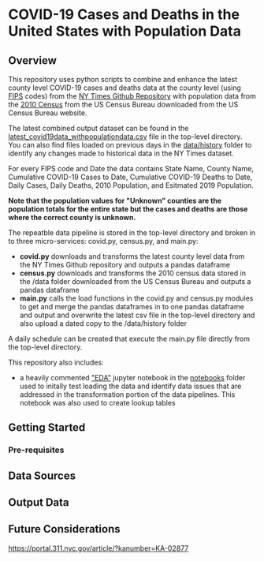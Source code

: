 # COVID-19 Cases and Deaths in the United States with Population Data

## Overview
This repository uses python scripts to combine and enhance the latest county level COVID-19 cases and deaths data at the county level (using [FIPS](https://en.wikipedia.org/wiki/FIPS_county_code) codes) from the [NY Times Github Repository](https://github.com/nytimes/covid-19-data) with population data from the [2010 Census](https://www.census.gov/data/datasets/time-series/demo/popest/2010s-counties-total.html) from the US Census Bureau downloaded from the US Census Bureau website.

The latest combined output dataset can be found in the [latest_covid19data_withpopulationdata.csv](latest_covid19data_withpopulationdata.csv) file in the top-level directory. You can also find files loaded on previous days in the [data/history](/data/history) folder to identify any changes made to historical data in the NY Times dataset.

For every FIPS code and Date the data contains State Name, County Name, Cumulative COVID-19 Cases to Date, Cumulative COVID-19 Deaths to Date, Daily Cases, Daily Deaths, 2010 Population, and Esitmated 2019 Population. 

**Note that the population values for "Unknown" counties are the population totals for the entire state but the cases and deaths are those where the correct county is unknown.** 

The repeatble data pipeline is stored in the top-level directory and broken in to three micro-services: covid.py, census.py, and main.py:  
- **covid.py** downloads and transforms the latest county level data from the NY Times Github repository and outputs a pandas dataframe
- **census.py** downloads and transforms the 2010 census data stored in the /data folder downloaded from the US Census Bureau and outputs a pandas dataframe
- **main.py** calls the load functions in the covid.py and census.py modules to get and merge the pandas dataframes in to one pandas dataframe and output and overwrite the latest csv file in the top-level directory and also upload a dated copy to the /data/history folder

A daily schedule can be created that execute the main.py file directly from the top-level directory.

This repository also includes:
- a heavily commented ["EDA"](/notebooks/EDA.ipynb) jupyter notebook in the [notebooks](/notebooks) folder used to initally test loading the data and identify data issues that are addressed in the transformation portion of the data pipelines. This notebook was also used to create lookup tables  

## Getting Started
### Pre-requisites

## Data Sources

## Output Data

## Future Considerations


https://portal.311.nyc.gov/article/?kanumber=KA-02877
